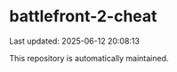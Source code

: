 # battlefront-2-cheat

Last updated: 2025-06-12 20:08:13

This repository is automatically maintained.

